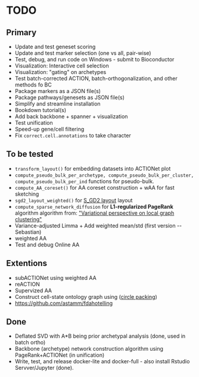 # TODO

## Primary
* Update and test geneset scoring
* Update and test marker selection (one vs all, pair-wise)
* Test, debug, and run code on Windows - submit to Bioconductor
* Visualization: Interactive cell selection
* Visualization: "gating" on archetypes
* Test batch-corrected ACTION, batch-orthogonalization, and other methods fo BC
* Package markers as a JSON file(s)
* Package pathways/genesets as JSON file(s)
* Simplify and streamline installation
* Bookdown tutorial(s)
* Add back backbone + spanner + visualization
* Test unification
* Speed-up gene/cell filtering
* Fix `correct.cell.annotations` to take character

## To be tested
* `transform_layout()` for embedding datasets into ACTIONet plot
* `compute_pseudo_bulk_per_archetype, compute_pseudo_bulk_per_cluster, compute_pseudo_bulk_per_ind` functions for pseudo-bulk.
* `compute_AA_coreset()` for AA coreset construction + wAA for fast sketching
* `sgd2_layout_weighted()` for [S_GD2 layout](https://github.com/jxz12/s_gd2) layout
* `compute_sparse_network_diffusion` for  **L1-regularized PageRank** algorithm algorithm from: ["Variational perspective on local graph clustering"](https://github.com/kfoynt/LocalGraphClustering)
* Variance-adjusted Limma + Add weighted mean/std (first version -- Sebastian)
* weighted AA
* Test and debug Online AA


## Extentions
* subACTIONet using weighted AA
* reACTION
* Supervized AA
* Construct cell-state ontology graph using ([circle packing](http://jeromefroe.github.io/circlepackeR/))
* https://github.com/astamm/fdahotelling


## Done
* Deflated SVD with A*B being prior archetypal analysis (done, used in batch ortho)
* Backbone (archetype) network construction algorithm using PageRank+ACTIONet (in unification)
* Write, test, and release docker-lite and docker-full - also install Rstudio Servver/Jupyter (done). 


